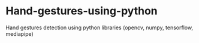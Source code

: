 # Hand-gestures-using-python
Hand gestures detection using python libraries (opencv, numpy, tensorflow, mediapipe)
